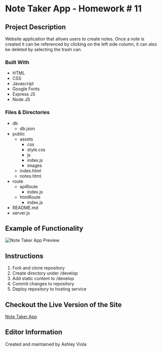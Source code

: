 # Note Taker App - Homework # 11
## Project Description 
Website application that allows users to create notes. Once a note is created it can be referenced by clicking on the left side column, it can also be deleted by selecting the trash can. 

### Built With 
- HTML
- CSS 
- Javascript
- Google Fonts 
- Express JS 
- Node JS 

### Files & Directories 
- db 
  - db.json 
- public 
  - assets
    -  css
      - style.css 
    -  js
      - index.js
    - images 
  - index.html
  - notes.html
- route 
  - apiRoute
    - index.js
  - htmlRoute
    - index.js
- README.md 
- server.js 
  
## Example of Functionality 
![Note Taker App Preview](./assets/images/note-taker-app.gif)

## Instructions 
1. Fork and clone repository
2. Create directory under /develop
3. Add static content to /develop
4. Commit changes to repository
5. Deploy repository to hosting service

## Checkout the Live Version of the Site
[Note Taker App](https://secret-reef-26975.herokuapp.com/notes)

## Editor Information 
Created and maintained by Ashley Viola 
